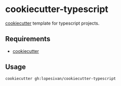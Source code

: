 # cookiecutter-typescript

[cookiecutter](https://github.com/lopesivan/cookiecutter-typescript) template for typescript projects.

## Requirements
- [cookiecutter](https://github.com/cookiecutter/cookiecutter)

## Usage

```
cookiecutter gh:lopesivan/cookiecutter-typescript
```
